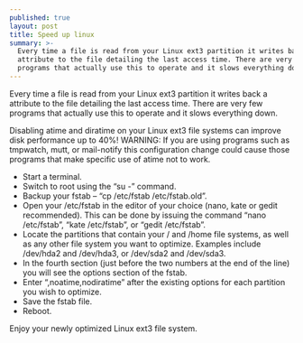 ```yaml
---
published: true
layout: post
title: Speed up linux
summary: >-
  Every time a file is read from your Linux ext3 partition it writes back a
  attribute to the file detailing the last access time. There are very few
  programs that actually use this to operate and it slows everything down.
---
```

Every time a file is read from your Linux ext3 partition it writes back a attribute to the file detailing the last access time. There are very few programs that actually use this to operate and it slows everything down.

Disabling atime and diratime on your Linux ext3 file systems can improve disk performance up to 40%!
WARNING: If you are using programs such as tmpwatch, mutt, or mail-notify this configuration change could cause those programs that make specific use of atime not to work.

- Start a terminal.
- Switch to root using the “su -” command.
- Backup your fstab – “cp /etc/fstab /etc/fstab.old”.
- Open your /etc/fstab in the editor of your choice (nano, kate or gedit recommended). This can be done by issuing the command “nano /etc/fstab”, “kate /etc/fstab”, or “gedit /etc/fstab”.
- Locate the partitions that contain your / and /home file systems, as well as any other file system you want to optimize. Examples include /dev/hda2 and /dev/hda3, or /dev/sda2 and /dev/sda3.
- In the fourth section (just before the two numbers at the end of the line) you will see the options section of the fstab.
- Enter “,noatime,nodiratime” after the existing options for each partition you wish to optimize.
- Save the fstab file.
- Reboot.


Enjoy your newly optimized Linux ext3 file system.
